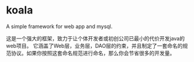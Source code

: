 # koala
A simple framework for web app and mysql.

这是一个强大的框架，致力于让个体开发者或初创公司已最小的代价开发java的web项目。
它涵盖了Web层，业务层，DAO层的约束，并且制定了一套命名的规范协议。如果你按照这套命名规范进行命名，那么你会节省很多的开发量。